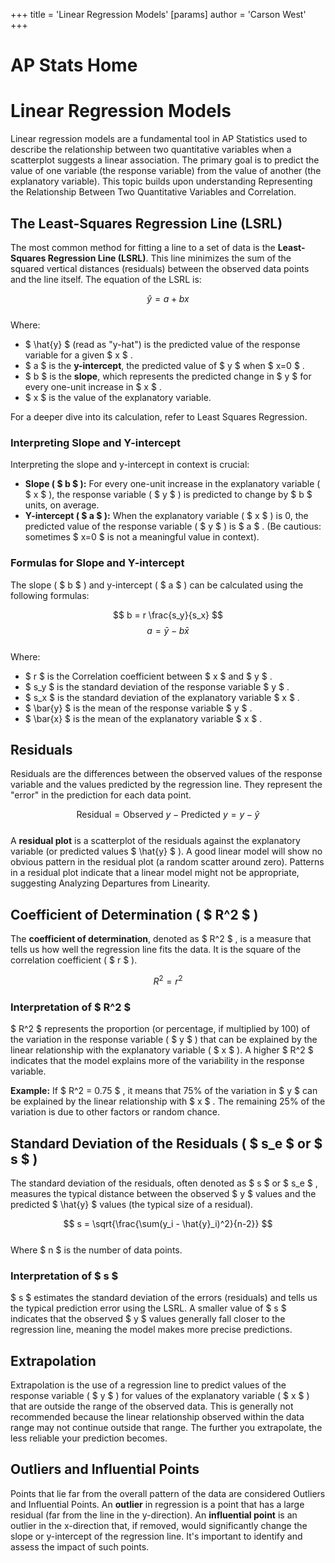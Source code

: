 +++
 title = 'Linear Regression Models'
[params]
	author = 'Carson West'
+++
# AP Stats Home
# Linear Regression Models

Linear regression models are a fundamental tool in AP Statistics used to describe the relationship between two quantitative variables when a scatterplot suggests a linear association. The primary goal is to predict the value of one variable (the response variable) from the value of another (the explanatory variable). This topic builds upon understanding Representing the Relationship Between Two Quantitative Variables and Correlation.

## The Least-Squares Regression Line (LSRL)

The most common method for fitting a line to a set of data is the **Least-Squares Regression Line (LSRL)**. This line minimizes the sum of the squared vertical distances (residuals) between the observed data points and the line itself. The equation of the LSRL is:

 $$  \hat{y} = a + bx  $$  
Where:
*    $ \hat{y} $  (read as "y-hat") is the predicted value of the response variable for a given  $ x $ .
*    $ a $  is the **y-intercept**, the predicted value of  $ y $  when  $ x=0 $ .
*    $ b $  is the **slope**, which represents the predicted change in  $ y $  for every one-unit increase in  $ x $ .
*    $ x $  is the value of the explanatory variable.

For a deeper dive into its calculation, refer to Least Squares Regression.

### Interpreting Slope and Y-intercept

Interpreting the slope and y-intercept in context is crucial:

*   **Slope ( $ b $ ):** For every one-unit increase in the explanatory variable ( $ x $ ), the response variable ( $ y $ ) is predicted to change by  $ b $  units, on average.
*   **Y-intercept ( $ a $ ):** When the explanatory variable ( $ x $ ) is 0, the predicted value of the response variable ( $ y $ ) is  $ a $ . (Be cautious: sometimes  $ x=0 $  is not a meaningful value in context).

### Formulas for Slope and Y-intercept

The slope ( $ b $ ) and y-intercept ( $ a $ ) can be calculated using the following formulas:

 $$  b = r \frac{s_y}{s_x}  $$   $$  a = \bar{y} - b\bar{x}  $$  
Where:
*    $ r $  is the Correlation coefficient between  $ x $  and  $ y $ .
*    $ s_y $  is the standard deviation of the response variable  $ y $ .
*    $ s_x $  is the standard deviation of the explanatory variable  $ x $ .
*    $ \bar{y} $  is the mean of the response variable  $ y $ .
*    $ \bar{x} $  is the mean of the explanatory variable  $ x $ .

## Residuals

Residuals are the differences between the observed values of the response variable and the values predicted by the regression line. They represent the "error" in the prediction for each data point.

 $$  \text{Residual} = \text{Observed } y - \text{Predicted } y = y - \hat{y}  $$  
A **residual plot** is a scatterplot of the residuals against the explanatory variable (or predicted values  $ \hat{y} $ ). A good linear model will show no obvious pattern in the residual plot (a random scatter around zero). Patterns in a residual plot indicate that a linear model might not be appropriate, suggesting Analyzing Departures from Linearity.

## Coefficient of Determination ( $ R^2 $ )

The **coefficient of determination**, denoted as  $ R^2 $ , is a measure that tells us how well the regression line fits the data. It is the square of the correlation coefficient ( $ r $ ).

 $$  R^2 = r^2  $$  
### Interpretation of  $ R^2 $ 

 $ R^2 $  represents the proportion (or percentage, if multiplied by 100) of the variation in the response variable ( $ y $ ) that can be explained by the linear relationship with the explanatory variable ( $ x $ ). A higher  $ R^2 $  indicates that the model explains more of the variability in the response variable.

**Example:** If  $ R^2 = 0.75 $ , it means that 75% of the variation in  $ y $  can be explained by the linear relationship with  $ x $ . The remaining 25% of the variation is due to other factors or random chance.

## Standard Deviation of the Residuals ( $ s_e $  or  $ s $ )

The standard deviation of the residuals, often denoted as  $ s $  or  $ s_e $ , measures the typical distance between the observed  $ y $  values and the predicted  $ \hat{y} $  values (the typical size of a residual).

 $$  s = \sqrt{\frac{\sum(y_i - \hat{y}_i)^2}{n-2}}  $$  
Where  $ n $  is the number of data points.

### Interpretation of  $ s $ 

 $ s $  estimates the standard deviation of the errors (residuals) and tells us the typical prediction error using the LSRL. A smaller value of  $ s $  indicates that the observed  $ y $  values generally fall closer to the regression line, meaning the model makes more precise predictions.

## Extrapolation

Extrapolation is the use of a regression line to predict values of the response variable ( $ y $ ) for values of the explanatory variable ( $ x $ ) that are outside the range of the observed data. This is generally not recommended because the linear relationship observed within the data range may not continue outside that range. The further you extrapolate, the less reliable your prediction becomes.

## Outliers and Influential Points

Points that lie far from the overall pattern of the data are considered Outliers and Influential Points. An **outlier** in regression is a point that has a large residual (far from the line in the y-direction). An **influential point** is an outlier in the x-direction that, if removed, would significantly change the slope or y-intercept of the regression line. It's important to identify and assess the impact of such points.